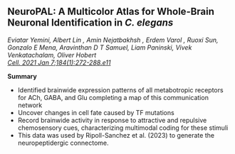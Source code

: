## NeuroPAL: A Multicolor Atlas for Whole-Brain Neuronal Identification in _C. elegans_

 _Eviatar Yemini, Albert Lin , Amin Nejatbakhsh , Erdem Varol , Ruoxi Sun, Gonzalo E Mena, Aravinthan D T Samuel, Liam Paninski, Vivek Venkatachalam, Oliver Hobert_<br>
*[Cell. 2021 Jan 7;184(1):272-288.e11](https://doi.org/10.1016/j.cell.2020.12.012)*<br>


**Summary**

- Identified brainwide expression patterns of all metabotropic receptors for ACh, GABA, and Glu completing a map of this communication network
- Uncover changes in cell fate caused by TF mutations
- Record brainwide activity in response to attractive and repulsive chemosensory cues, characterizing multimodal coding for these stimuli
- This data was used by Ripoll-Sanchez et al. (2023) to generate the neuropeptidergic connectome.
